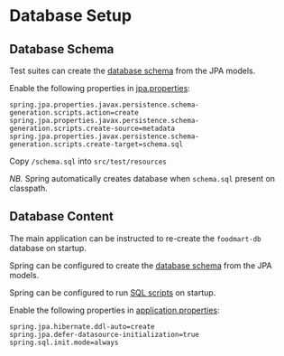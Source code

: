 # Database Setup

## Database Schema

Test suites can create the [database schema](../src/test/resources/schema.sql) from the JPA models.

Enable the following properties in [jpa.properties](../src/test/resources/jpa.properties):

```
spring.jpa.properties.javax.persistence.schema-generation.scripts.action=create
spring.jpa.properties.javax.persistence.schema-generation.scripts.create-source=metadata
spring.jpa.properties.javax.persistence.schema-generation.scripts.create-target=schema.sql
```

Copy `/schema.sql` into `src/test/resources`

*NB.* Spring automatically creates database when `schema.sql` present on classpath.

## Database Content

The main application can be instructed to re-create the `foodmart-db` database on startup.

Spring can be configured to create the [database schema](../src/test/resources/schema.sql) from the JPA models.

Spring can be configured to run [SQL scripts](../src/main/resources/data.sql) on startup.

Enable the following properties in [application.properties](../application.properties):

```
spring.jpa.hibernate.ddl-auto=create
spring.jpa.defer-datasource-initialization=true
spring.sql.init.mode=always
```


